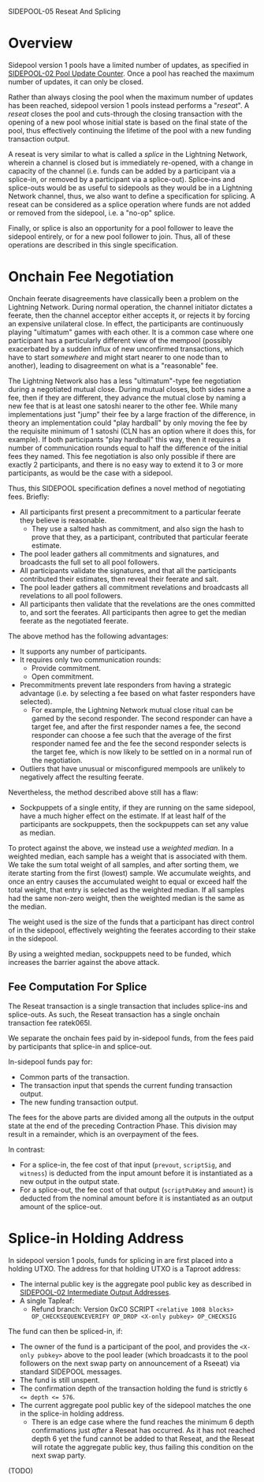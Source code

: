 SIDEPOOL-05 Reseat And Splicing

Overview
========

Sidepool version 1 pools have a limited number of updates, as
specified in [SIDEPOOL-02 Pool Update Counter][].
Once a pool has reached the maximum number of updates, it can
only be closed.

[SIDEPOOL-02 Pool Update Counter]: ./02-transactions.md#pool-update-counter

Rather than always closing the pool when the maximum number of
updates has been reached, sidepool version 1 pools instead
performs a "*reseat*".
A *reseat* closes the pool and cuts-through the closing
transaction with the opening of a new pool whose initial state is
based on the final state of the pool, thus effectively continuing
the lifetime of the pool with a new funding transaction output.

A reseat is very similar to what is called a *splice* in the
Lightning Network, wherein a channel is closed but is immediately
re-opened, with a change in capacity of the channel (i.e. funds
can be added by a participant via a splice-in, or removed by a
participant via a splice-out).
Splice-ins and splice-outs would be as useful to sidepools as they
would be in a Lightning Network channel, thus, we also want to
define a specification for splicing.
A reseat can be considered as a splice operation where funds are
not added or removed from the sidepool, i.e. a "no-op" splice.

Finally, or splice is also an opportunity for a pool follower to
leave the sidepool entirely, or for a new pool follower to join.
Thus, all of these operations are described in this single
specification.

Onchain Fee Negotiation
=======================

Onchain feerate disagreements have classically been a problem on
the Lightning Network.
During normal operation, the channel initiator dictates a
feerate, then the channel acceptor either accepts it, or rejects
it by forcing an expensive unilateral close.
In effect, the participants are continuously playing "ultimatum"
games with each other.
It is a common case where one participant has a particularly
different view of the mempool (possibly exacerbated by a sudden
influx of new unconfirmed transactions, which have to start
*somewhere* and might start nearer to one node than to another),
leading to disagreement on what is a "reasonable" fee.

The Lightning Network also has a less "ultimatum"-type fee
negotiation during a negotiated mutual close.
During mutual closes, both sides name a fee, then if they are
different, they advance the mutual close by naming a new fee
that is at least one satoshi nearer to the other fee.
While many implementations just "jump" their fee by a large
fraction of the difference, in theory an implementation could
"play hardball" by only moving the fee by the requisite minimum of
1 satoshi
(CLN has an option where it does this, for example).
If both participants "play hardball" this way, then it requires a
number of communication rounds equal to half the difference of the
initial fees they named.
This fee negotiation is also only possible if there are exactly 2
participants, and there is no easy way to extend it to 3 or more
participants, as would be the case with a sidepool.

Thus, this SIDEPOOL specification defines a novel method of
negotiating fees.
Briefly:

* All participants first present a precommitment to a particular
  feerate they believe is reasonable.
  * They use a salted hash as commitment, and also sign the hash
    to prove that they, as a participant, contributed that
    particular feerate estimate.
* The pool leader gathers all commitments and signatures, and
  broadcasts the full set to all pool followers.
* All participants validate the signatures, and that all the
  participants contributed their estimates, then reveal their
  feerate and salt.
* The pool leader gathers all commitment revelations and
  broadcasts all revelations to all pool followers.
* All participants then validate that the revelations are the
  ones committed to, and sort the feerates.
  All participants then agree to get the median feerate as the
  negotiated feerate.

The above method has the following advantages:

* It supports any number of participants.
* It requires only two communication rounds:
  * Provide commitment.
  * Open commitment.
* Precommitments prevent late responders from having a strategic
  advantage (i.e. by selecting a fee based on what faster
  responders have selected).
  * For example, the Lightning Network mutual close ritual can
    be gamed by the second responder.
    The second responder can have a target fee, and after the
    first responder names a fee, the second responder can
    choose a fee such that the average of the first responder
    named fee and the fee the second responder selects is the
    target fee, which is now likely to be settled on in a
    normal run of the negotiation.
* Outliers that have unusual or misconfigured mempools are
  unlikely to negatively affect the resulting feerate.

Nevertheless, the method described above still has a flaw:

* Sockpuppets of a single entity, if they are running on the
  same sidepool, have a much higher effect on the estimate.
  If at least half of the participants are sockpuppets, then
  the sockpuppets can set any value as median.

To protect against the above, we instead use a *weighted median*.
In a weighted median, each sample has a weight that is associated
with them.
We take the sum total weight of all samples, and after sorting
them, we iterate starting from the first (lowest) sample.
We accumulate weights, and once an entry causes the accumulated
weight to equal or exceed half the total weight, that entry is
selected as the weighted median.
If all samples had the same non-zero weight, then the weighted
median is the same as the median.

The weight used is the size of the funds that a participant has
direct control of in the sidepool, effectively weighting the
feerates according to their stake in the sidepool.

By using a weighted median, sockpuppets need to be funded, which
increases the barrier against the above attack.

Fee Computation For Splice
--------------------------

The Reseat transaction is a single transaction that includes
splice-ins and splice-outs.
As such, the Reseat transaction has a single onchain transaction
fee ratek065l.

We separate the onchain fees paid by in-sidepool funds, from the
fees paid by participants that splice-in and splice-out.

In-sidepool funds pay for:

* Common parts of the transaction.
* The transaction input that spends the current funding
  transaction output.
* The new funding transaction output.

The fees for the above parts are divided among all the outputs
in the output state at the end of the preceding Contraction
Phase.
This division may result in a remainder, which is an overpayment
of the fees.

In contrast:

* For a splice-in, the fee cost of that input (`prevout`,
  `scriptSig`, and `witness`) is deducted from the input amount
  before it is instantiated as a new output in the output state.
* For a splice-out, the fee cost of that output (`scriptPubKey`
  and `amount`) is deducted from the nominal amount before it is
  instantiated as an output amount of the splice-out.

Splice-in Holding Address
=========================

In sidepool version 1 pools, funds for splicing in are first
placed into a holding UTXO.
The address for that holding UTXO is a Taproot address:

* The internal public key is the aggregate pool public key as
  described in [SIDEPOOL-02 Intermediate Output Addresses][].
* A single Tapleaf:
  * Refund branch:
    Version 0xC0 SCRIPT
    `<relative 1008 blocks> OP_CHECKSEQUENCEVERIFY OP_DROP <X-only pubkey> OP_CHECKSIG`

[SIDEPOOL-02 Intermediate Output Addresses]: ./02-transactions.md#intermediate-output-addresses

The fund can then be spliced-in, if:

* The owner of the fund is a participant of the pool, and
  provides the `<X-only pubkey>` above to the pool leader
  (which broadcasts it to the pool followers on the next swap
  party on announcement of a Rseeat) via standard SIDEPOOL
  messages.
* The fund is still unspent.
* The confirmation depth of the transaction holding the fund
  is strictly `6 <= depth <= 576`.
* The current aggregate pool public key of the sidepool matches
  the one in the splice-in holding address.
  * There is an edge case where the fund reaches the minimum 6
    depth confirmations just *after* a Reseat has occurred.
    As it has not reached depth 6 yet the fund cannot be added to
    that Reseat, and the Reseat will rotate the aggregate public
    key, thus failing this condition on the next swap party.

(TODO)
